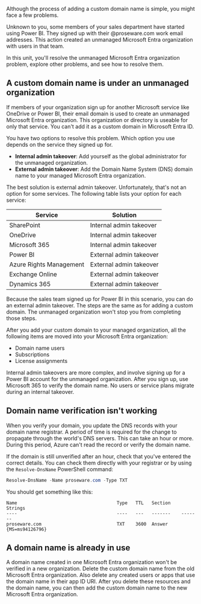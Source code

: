 Although the process of adding a custom domain name is simple, you might face a few problems.

Unknown to you, some members of your sales department have started using Power BI. They signed up with their @proseware.com work email addresses. This action created an unmanaged Microsoft Entra organization with users in that team.

In this unit, you'll resolve the unmanaged Microsoft Entra organization problem, explore other problems, and see how to resolve them.

## A custom domain name is under an unmanaged organization

If members of your organization sign up for another Microsoft service like OneDrive or Power BI, their email domain is used to create an unmanaged Microsoft Entra organization. This organization or directory is useable for only that service. You can't add it as a custom domain in Microsoft Entra ID.

You have two options to resolve this problem. Which option you use depends on the service they signed up for.

- **Internal admin takeover**: Add yourself as the global administrator for the unmanaged organization.
- **External admin takeover**: Add the Domain Name System (DNS) domain name to your managed Microsoft Entra organization.

The best solution is external admin takeover. Unfortunately, that's not an option for some services. The following table lists your option for each service:

|Service  |Solution  |
|----|----|
|SharePoint              | Internal admin takeover |
|OneDrive                | Internal admin takeover |
|Microsoft 365           | Internal admin takeover |
|Power BI                | External admin takeover |
|Azure Rights Management | External admin takeover |
|Exchange Online         | External admin takeover |
|Dynamics 365            | External admin takeover |

Because the sales team signed up for Power BI in this scenario, you can do an external admin takeover. The steps are the same as for adding a custom domain. The unmanaged organization won't stop you from completing those steps.

After you add your custom domain to your managed organization, all the following items are moved into your Microsoft Entra organization:

- Domain name users
- Subscriptions
- License assignments

Internal admin takeovers are more complex, and involve signing up for a Power BI account for the unmanaged organization. After you sign up, use Microsoft 365 to verify the domain name. No users or service plans migrate during an internal takeover.

## Domain name verification isn't working

When you verify your domain, you update the DNS records with your domain name registrar. A period of time is required for the change to propagate through the world's DNS servers. This can take an hour or more. During this period, Azure can't read the record or verify the domain name.

If the domain is still unverified after an hour, check that you've entered the correct details. You can check them directly with your registrar or by using the `Resolve-DnsName` PowerShell command:

```PowerShell
Resolve-DnsName -Name proseware.com -Type TXT
```

You should get something like this:

```output
Name                                     Type   TTL   Section    Strings
----                                     ----   ---   -------    -------
proseware.com                            TXT    3600  Answer     {MS=ms94126796}
```

## A domain name is already in use

A domain name created in one Microsoft Entra organization won't be verified in a new organization. Delete the custom domain name from the old Microsoft Entra organization. Also delete any created users or apps that use the domain name in their app ID URI. After you delete these resources and the domain name, you can then add the custom domain name to the new Microsoft Entra organization.

